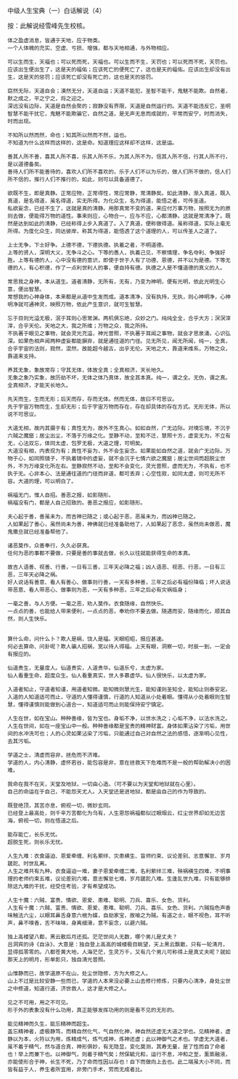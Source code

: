 中级人生宝典（一）白话解说（4）

按：此解说经雪峰先生校核。 


    体之盈虚消息，皆通于天地，应于物类。
    一个人体魄的充实、空虚、亏损、增强，都与天地相通，与外物相应。

    可以生而生，天福也；可以死而死，天福也。可以生而不生，天罚也；可以死而不死，天罚也。
    应该出生便出生了，这是天的福佑；应该死亡的便死亡了，这也是天的福佑。应该出生却没有出生，这是天的惩罚；应该死亡却没有死亡的，这也是天的惩罚。

    窈然无际，天道自会；漠然无分，天道自运；天道不能犯，圣智不能干，鬼魅不能欺。自然者，默之成之，平之宁之，将之迎之。
    深远没有边际，天道是自然会聚的；寂静没有界限，天道是自然运行的。天道不能违反它，圣明智慧不能干扰它，鬼魅不能欺骗它，自然之道，是无声无息而成就的，平常而安宁，时而消失，时而出现。

    不知所以然而然，命也；知其所以然而不然，运也。
    不知道为什么这样而这样的，这是命。知道理应这样却不这样，这是运。

    善其人所不善，喜其人所不喜，乐其人所不乐，为其人所不为，信其人所不信，行其人所不行，是以道德备矣。
    善待人们所不能善待的，喜欢人们所不喜欢的，乐于人们不以为乐的，做人们所不做的，信人们所不信的，推行人们不推行的，如此，则可以具备道德了。

    欲既不生，即是真静。正常应物，正常得性，常应常静，常清静矣。如此清静，渐入真道，既入真道，是名得道，虽名得道，实无所得。为化众生，名为得道，能悟之者，可传圣道。
    私欲妄念，已经不生了，这就是真的清静。用那真常不变的道，来应付万事万物，按照无为的原则去做，便能得万物的道性。事来则应，心物合一，应与不应，心都清静。这就是常清净了。既然是达到如此的清静，已经称得上步入真道了。入了真道，便称做得道。虽称得道，实际上毫无所得。为度化众生，同达彼岸，称其为得道，能悟透了这个道理的人，可以传圣人之道了。

    上士无争，下士好争。上德不德，下德执德。执着之者，不明道德。
    上等的贤人，深明大义，无争斗之心。下等的愚人，执着己见，不察情理，争名夺利、争强好胜。上等有德的人，心中没有德的意识，即使于世于人有了功德、恩德，并不以为是德。下等无德的人，有心积德，作了一点利世利人的事，便自持有德。执德之人是不懂道德的真义的人。

    常思我之身神，本从道生。道者清静，无所有，无有，乃变为神明，便有光明，依此光明生心意，便出智慧。
    常想我的心神身体，本来都是从道中生发而成。道本清净，没有执持，无执，则心神明净，心神明净就可通神灵，映照万物，依此产生意识，就可生智慧。

    忘于目则光溢无极，泯于耳则心思常渊。两机俱忘绝，众妙之门。纯纯全全，合乎大方；溟溟滓滓，合乎天伦。天地之大，我之所维；万物之众，我之所持。
    不执著于眼见之事物，就会灵光充溢，神光普照，不执著于耳闻之事物，就会才思泉涌，心识弘深。如果色相声闻两种虚妄都能摒弃，就是通往道的门径。见无所见，闻无所闻，纯一，全真，合乎宇宙的法则，寂然，混然，故能超今越古，出乎无伦。天地之大，靠道来维系，万物之众，靠道来支持。

    养其无象，象故常存；守其无体，体故全真；全真相济，天长地久。
    无象之象乃实象，故历劫不坏，无体之体乃真体，故全其本真。纯一，谓之全。无伪，谓之真。全真相济，才能天长地久。

    先天而生，生而无形；后天而存，存而无体。然而无体，故曰不可思议。
    先于宇宙万物而生，生却无形；后于宇宙万物而存在，存在却具体的存在方式。无形无体，所以说不可思议。

    大道无相，故内其摄于有；真性无为，故外不生真心。如如自然，广无边际。对境忘境，不沉于六贼之魔窟；居尘出尘，不落于万缘之化。至静不动，至和不迁，慧照十方，虚变无为，不立有无，心法双忘，体同太虚，包罗无极，大道之理，可明矣。
    大道没有相，内表现为有；真性不妄为，外不会生妄念。如果能如自然之道，就会广无边际。万物于心，如同照镜子，不执着镜中的虚妄，就不会沉于七情六欲之魔窟；居尘世间而超脱尘世外，不为万缘变化所左右。至静寂然不动，至和不会变化，灵光普照，虚而无为，不执有，也不执于无。心非本心、法是通往道的门径而非道，都可丢弃；心空性寂，如同太虚，则可无所不容。大道的理，可以明白了。

    祸福无门，惟人自招。善恶之报，如影随形。
    祸福没有门，都是人自己招致的。善恶之报应，如影随形。

    夫心起于善，善虽未为，而吉神已随之；或心起于恶，恶虽未为，而凶神已随之。
    人如果起了善心，虽然尚未为善，神佛就已经准备助他了，人如果起了恶念，虽然尚未做恶，魔鬼撒旦就已经准备帮他了。

    诸恶莫作，众善奉行，久久必获真。
    任何为恶的事都不要做，只要是善的事就去做，长久以往就能获得生命的本真。

    故吉人语善、视善、行善，一日有三善，三年天必降之福；凶人语恶、视恶、行恶，一日有三恶，三年天必降之祸。
    好人说话有善意、看人有善心、做事则行善，一天有多种善，三年之后必有福份降临；坏人说话带恶意、看人带恶心、做事则为恶，一天有多种恶，三年之后必有灾祸临身；

    一毫之善，与人方便。一毫之恶，劝人莫作。衣食随缘，自然快乐。
    一点点的善，也能给人带来便利，一点点的恶，奉劝你不要去做。随遇而安，随缘而化，顺其自然，则人生快乐。 


    算什么命，问什么卜？欺人是祸，饶人是福。天眼昭昭，报应甚速。
    何必去算命、问卦呢？欺人骗人招祸，宽以待人得福。上天有眼，洞察一切，时辰一到，一定会有报应的。

    仙道贵生，无量度人。仙道贵实，人道贵华。仙道乐兮，太虚为家。
    仙人看重生命，超度众生。仙人看重真实，世人多慕虚华。仙人很快乐，以太虚为家。

    入道者知止，守道者知谨，用道者知微。能知微则慧光生，能知谨则圣知全，能知止则泰安定。
    入道的人知道适可而止，守道的人懂得谨慎，行道的人知道从小处着眼。懂得从小处着眼则生智慧，懂得谨慎则能做到心道合一，知道适可而止则能保持安宁镇定。

    人生在世，如在宝山。种种善缘，皆为宝也。身垢不净，以世水洗之；心垢不净，以法水洗之。
    人生在世间，如在一座宝山中一般。种种善缘都是宝贵的精神财富。身体如果沾染了污垢，用世间的水冲洗可也；人的心灵如果沾染了污垢，只能通过自己对自然之法的感悟，逐渐明心见性，去其污垢。

    学道之士，清虚而容非，拯危而不济难。
    学道的人，内心清静，虚怀若谷，能包容是非，意在拯救天下危难而不是一般的帮助解决小的困难。

    我命在我不在天，天堂及地狱，一切由心造。（可不要以为天堂和地狱就在心里）。
    自己的命运在于自己，不能怨天尤人。入天堂还是进地狱，都是由自己的作为导致的。

    既登绝顶，其苦亦息，俯视一切，微妙玄同。
    已经登上最高处，则千辛万苦都化为乌有，人生恩怨祸福都似过眼烟云，红尘世界却如无边苦海，俯视一切，则在悟道之后。

    能存能亡，长乐无忧。
    超脱生死，则长乐无忧。

    人生九难：衣食逼迫、恩爱牵缠、利名萦绊、灾患横生、盲师约束、议论差别、志意懈怠、岁月蹉跎、时世乱离。
    人生之难共有九种。衣食逼迫一难，妻子恩爱牵缠二难，名利萦绊三难，殃祸横生四难，不明事理的老师约束五难，议论差别六难，意志懈怠七难，岁月蹉跎八难。生逢乱世九难，只有能够排除这九难的干扰，经受住考验，才有希望成功。

    人生十魔：六贼、富贵、情欲、恩爱、患难、聪明、刀兵、喜乐、女色、货利。
    人生有十魔：六贼、富贵、情欲、恩爱、患难、聪明、刀兵、喜乐、女色、货利。六贼指色声香味触法六尘，以眼耳鼻舌身意六根为媒，自劫家宝，故喻之为贼。有道之士，眼不视色，耳不听声，鼻不嗅香，舌不味味，身离细滑，意不妄念，以避六贼。

    独上高楼望八都，黑云散后月还孤。茫茫世间人无数，哪个男儿是丈夫？
    吕洞宾的诗《自泳》，大意是：独自登上高高的城楼极目眺望，天上黑云飘散，只有一轮清月，显得孤零零的。八都苍黄大地，人海茫茫，生灵万千，又有几个男儿可称得上是真丈夫呢？就如那天上的明月，形单影只，独自清光普照。

    山惟静而已，故学道原不在山，处尘世隐修，方为大修之人。
    山上不过是比较安静一些而已，学道的人本来没必要上山去修行修炼，只要内心清净，身处尘世之中修道，知道行道，济世救人，这才是大修之人。

    见之不可用，用之不可见。
    形于外的表象没有什么功用，真正能够发挥功用的则是看不见的无形的。

    能见精神而久生，能忘精神而超生。
    盖忘精神者，虚极静笃，而精自然化气，气自然化神，神自然还虚无大道之学也。见精神者，虚静以为本，火符以为用，炼精成气，炼气成神，炼神还虚；此以神御气之术也。学虚无大道者，虽不着于精气，然与道合真，神形俱妙，有无隐显，变化莫测，其寿无量，是了性而自了命者也！举上而兼下也。以神御气，则着于精气矣；然保毓元和，运行不息，冲和之至，薰蒸融液，亦能使形合于神，长生不死，乃了命而性因以存也！自下而做向上去也。此二端虽大小不同，而皆有益于人，养生者所宜用，非旁门手术，劳而无成者比。



